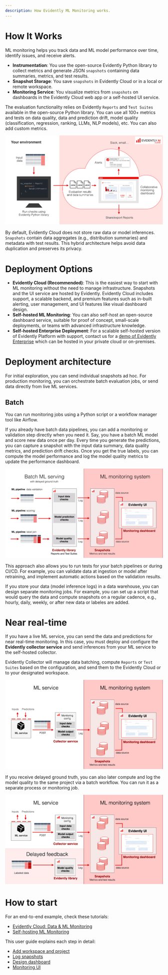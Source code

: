 ```yaml
---
description: How Evidently ML Monitoring works.
---   
```


# How It Works
ML monitoring helps you track data and ML model performance over time, identify issues, and receive alerts. 

* **Instrumentation**: You use the open-source Evidently Python library to collect metrics and generate JSON `snapshots` containing data summaries, metrics, and test results.
* **Snapshot Storage**: You save `snapshots` in Evidently Cloud or in a local or remote workspace.
* **Monitoring Service**: You visualize metrics from `snapshots` on dashboards in the Evidently Cloud web app or a self-hosted UI service.

The evaluation functionality relies on Evidently `Reports` and `Test Suites` available in the open-source Python library. You can use all 100+ metrics and tests on data quality, data and prediction drift, model quality (classification, regression, ranking, LLMs, NLP models), etc. You can also add custom metrics.

![](../.gitbook/assets/cloud/cloud_service_overview-min.png)

By default, Evidently Cloud does not store raw data or model inferences. `Snapshots` contain data aggregates (e.g., distribution summaries) and metadata with test results. This hybrid architecture helps avoid data duplication and preserves its privacy.

# Deployment Options

* **Evidently Cloud (Recommended)**: This is the easiest way to start with ML monitoring without the need to manage infrastructure. Snapshots and the UI service are hosted by Evidently. Evidently Cloud includes support, a scalable backend, and premium features such as in-built alerting, user management, and UI features like visual dashboard design.
* **Self-hosted ML Monitoring**: You can also self-host an open-source dashboard service, suitable for proof of concept, small-scale deployments, or teams with advanced infrastructure knowledge.
* **Self-hosted Enterprise Deployment**: For a scalable self-hosted version of Evidently Platform with support, contact us for a [demo of Evidently Enterprise](https://www.evidentlyai.com/get-demo) which can be hosted in your private cloud or on-premises.

# Deployment architecture 

For initial exploration, you can send individual snapshots ad hoc. For production monitoring, you can orchestrate batch evaluation jobs, or send data directly from live ML services.

## Batch 

You can run monitoring jobs using a Python script or a workflow manager tool like Airflow. 

If you already have batch data pipelines, you can add a monitoring or validation step directly when you need it. Say, you have a batch ML model and score new data once per day. Every time you generate the predictions, you can capture a snapshot with the input data summary, data quality metrics, and prediction drift checks. Once you get the true labels, you can compute the model performance and log the model quality metrics to update the performance dashboard.

![](../.gitbook/assets/monitoring/monitoring_batch_workflow_min.png)

This approach also allows you to run tests for your batch pipelines or during CI/CD. For example, you can validate data at ingestion or model after retraining, and implement automatic actions based on the validation results.

If you store your data (model inference logs) in a data warehouse, you can design separate monitoring jobs. For example, you can set up a script that would query the data and compute snapshots on a regular cadence, e.g., hourly, daily, weekly, or after new data or labeles are added. 

# Near real-time

If you have a live ML service, you can send the data and predictions for near real-time monitoring. In this case, you must deploy and configure the **Evidently collector service** and send inferences from your ML service to the self-hosted collector. 

Evidently Collector will manage data batching, compute `Reports` or `Test Suites` based on the configuration, and send them to the Evidently Cloud or to your designated workspace.

![](../.gitbook/assets/monitoring/monitoring_collector_min.png)

If you receive delayed ground truth, you can also later compute and log the model quality to the same project via a batch workflow. You can run it as a separate process or monitoring job.

![](../.gitbook/assets/monitoring/monitoring_collector_delayed_labels_min.png)

# How to start 

For an end-to-end example, check these tutorials:
* [Evidently Cloud: Data & ML Monitoring](https://docs.evidentlyai.com/get-started/tutorial-cloud)
* [Self-hosting ML Monitoring](https://docs.evidentlyai.com/get-started/tutorial-monitoring)

This user guide explains each step in detail:
* [Add workspace and project](workspace_project.md)
* [Log snapshots](snapshots.md)
* [Design dashboard](design_dashboard.md)
* [Monitoring UI](monitoring_ui.md)

